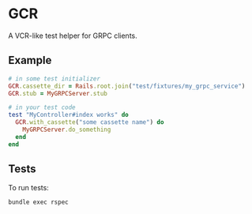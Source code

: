 # GCR

A VCR-like test helper for GRPC clients.

## Example

```ruby
# in some test initializer
GCR.cassette_dir = Rails.root.join("test/fixtures/my_grpc_service")
GCR.stub = MyGRPCServer.stub
```

```ruby
# in your test code
test "MyController#index works" do
  GCR.with_cassette("some cassette name") do
    MyGRPCServer.do_something
  end
end
```

## Tests

To run tests:

```
bundle exec rspec
```

